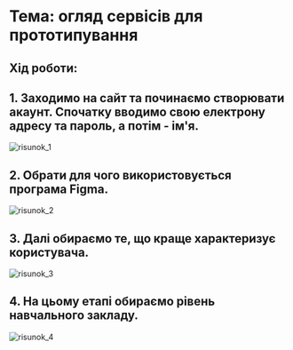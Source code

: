 # Тема: огляд сервісів для прототипування
## Хід роботи: 
## 1. Заходимо на сайт та починаємо створювати акаунт. Спочатку вводимо свою електрону адресу та пароль, а потім - ім'я.

![risunok_1](https://github.com/user-attachments/assets/de225222-5c1a-4bb5-87a2-c9cffee93d7c)

## 2. Обрати для чого використовується програма Figma.
![risunok_2](https://github.com/user-attachments/assets/b2e5a41d-9326-4d76-b772-1b840a0bacd5)

## 3. Далі обираємо те, що краще характеризує користувача.
![risunok_3](https://github.com/user-attachments/assets/4ab664cb-8b1d-4365-b61e-bb0ca6569207)

## 4. На цьому етапі обираємо рівень навчального закладу.
![risunok_4](https://github.com/user-attachments/assets/f17d28da-5ae3-4f92-b9d7-e71e3807c8f5)
